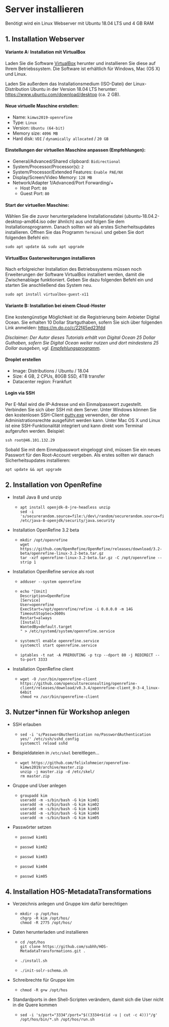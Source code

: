 # Server installieren

Benötigt wird ein Linux Webserver mit Ubuntu 18.04 LTS und 4 GB RAM

## 1. Installation Webserver

#### Variante A: Installation mit VirtualBox

Laden Sie die Software [VirtualBox](https://www.virtualbox.org/wiki/Downloads) herunter und installieren Sie diese auf Ihrem Betriebssystem. Die Software ist erhältlich für Windows, Mac (OS X) und Linux.

Laden Sie außerdem das Installationsmedium (ISO-Datei) der Linux-Distribution Ubuntu in der Version 18.04 LTS herunter: <https://www.ubuntu.com/download/desktop> (ca. 2 GB).

#### Neue virtuelle Maschine erstellen:

- Name: `kimws2019-openrefine`
- Type: `Linux`
- Version: `Ubuntu (64-bit)`
- Memory size: `4096 MB`
- Hard disk: `VDI` / `dynamically allocated` / `20 GB`

#### **Einstellungen der virtuellen Maschine anpassen (Empfehlungen):**

- General/Advanced/Shared clipboard: `Bidirectional`
- System/Processor/Processor(s): `2`
- System/Processor/Extended Features: `Enable PAE/NX`
- Display/Screen/Video Memory: `128 MB`
- Network/Adapter 1/Advanced/Port Forwarding/+ 
  - Host Port: `80`
  - Guest Port: `80`

#### Start der virtuellen Maschine:

Wählen Sie die zuvor heruntergeladene Installationsdatei (ubuntu-18.04.2-desktop-amd64.iso oder ähnlich) aus und folgen Sie dem Installationsprogramm. Danach sollten wir als erstes Sicherheitsupdates installieren. Öffnen Sie das Programm `Terminal` und geben Sie dort folgenden Befehl ein:

```
sudo apt update && sudo apt upgrade
```

#### VirtualBox Gasterweiterungen installieren

Nach erfolgreicher Installation des Betriebssystems müssen noch Erweiterungen der Software VirtualBox installiert werden, damit die  Zwischenablage funktioniert. Geben Sie dazu folgenden Befehl ein und starten Sie anschließend das System neu.

```
sudo apt install virtualbox-guest-x11
```

#### Variante B: Installation bei einem Cloud-Hoster

Eine kostengünstige Möglichkeit ist die Registrierung beim Anbieter  Digital Ocean. Sie erhalten 10 Dollar Startguthaben, sofern Sie sich  über folgenden Link anmelden: <https://m.do.co/c/22f45ed23fdd>

*Disclaimer: Der Autor dieses Tutorials erhält von Digital Ocean  25 Dollar Guthaben, sofern Sie Digital Ocean weiter nutzen und dort  mindestens 25 Dollar ausgeben, vgl. [Empfehlungsprogramm](https://www.digitalocean.com/docs/accounts/settings/referral-program/)*.

#### Droplet erstellen

- Image: Distributions / Ubuntu / 18.04
- Size: 4 GB, 2 CPUs, 80GB SSD, 4TB transfer
- Datacenter region: Frankfurt

#### Login via SSH

Per E-Mail wird die IP-Adresse und ein Einmalpasswort zugestellt.  Verbinden Sie sich über SSH mit dem Server. Unter Windows können Sie den  kostenlosen SSH-Client [putty.exe](https://the.earth.li/~sgtatham/putty/latest/w32/putty.exe)  verwenden, der ohne Administrationsrechte ausgeführt werden kann. Unter  Mac OS X und Linux ist eine SSH-Funktionalität integriert und kann direkt vom Terminal aufgerufen werden. Beispiel:

```
ssh root@46.101.132.29
```

Sobald Sie mit dem Einmalpasswort eingeloggt sind, müssen Sie ein neues Passwort für den Root-Account vergeben. Als erstes sollten wir  danach Sicherheitsupdates installieren:

```
apt update && apt upgrade
```

## 2. Installation von OpenRefine

- Install Java 8 und unzip

  - ```
    apt install openjdk-8-jre-headless unzip
    sed -i 's/securerandom.source=file:\/dev\/random/securerandom.source=file:\/dev\/urandom/' /etc/java-8-openjdk/security/java.security
    ```

- Installation OpenRefine 3.2 beta

  - ```
    mkdir /opt/openrefine
    wget https://github.com/OpenRefine/OpenRefine/releases/download/3.2-beta/openrefine-linux-3.2-beta.tar.gz
    tar -xzf openrefine-linux-3.2-beta.tar.gz -C /opt/openrefine --strip 1
    ```

- Installation OpenRefine service als root

  - ```
    adduser --system openrefine
    ```

  - ```
    echo "[Unit]
    Description=OpenRefine
    [Service]
    User=openrefine
    ExecStart=/opt/openrefine/refine -i 0.0.0.0 -m 14G
    TimeoutStopSec=3600s
    Restart=always
    [Install]
    WantedBy=default.target
    " > /etc/systemd/system/openrefine.service
    ```

  - ```
    systemctl enable openrefine.service
    systemctl start openrefine.service
    ```

  - ```
    iptables -t nat -A PREROUTING -p tcp --dport 80 -j REDIRECT --to-port 3333
    ```

- Installation OpenRefine client

  - ```
    wget -O /usr/bin/openrefine-client https://github.com/opencultureconsulting/openrefine-client/releases/download/v0.3.4/openrefine-client_0-3-4_linux-64bit
    chmod +x /usr/bin/openrefine-client
    ```

## 3. Nutzer*innen für Workshop anlegen

- SSH erlauben

  - ```
    sed -i 's/PasswordAuthentication no/PasswordAuthentication yes/' /etc/ssh/sshd_config
    systemctl reload sshd
    ```

- Beispieldateien in `/etc/skel` bereitlegen...

  - ```
    wget https://github.com/felixlohmeier/openrefine-kimws2019/archive/master.zip
    unzip -j master.zip -d /etc/skel/
    rm master.zip
    ```

- Gruppe und User anlegen

  - ```
    groupadd kim
    useradd -m -s/bin/bash -G kim kim01
    useradd -m -s/bin/bash -G kim kim02
    useradd -m -s/bin/bash -G kim kim03
    useradd -m -s/bin/bash -G kim kim04
    useradd -m -s/bin/bash -G kim kim05
    ```

- Passwörter setzen

  - ```
    passwd kim01
    ```

  - ```
    passwd kim02
    ```

  - ```
    passwd kim03
    ```

  - ```
    passwd kim04
    ```

  - ```
    passwd kim05
    ```

## 4. Installation HOS-MetadataTransformations

* Verzeichnis anlegen und Gruppe kim dafür berechtigen

  * ```
    mkdir -p /opt/hos
    chgrp -R kim /opt/hos/
    chmod -R 2775 /opt/hos/
    ```

* Daten herunterladen und installieren

  * ```
    cd /opt/hos
    git clone https://github.com/subhh/HOS-MetadataTransformations.git .
    ```

  * ```
    ./install.sh
    ```

  * ```
    ./init-solr-schema.sh
    ```

* Schreibrechte für Gruppe kim

  * ```
    chmod -R g+w /opt/hos
    ```

* Standardports in den Shell-Scripten verändern, damit sich die User nicht in die Quere kommen

  * ```
    sed -i 's/port="3334"/port="$((3334+$(id -u | cut -c 4)))"/g' /opt/hos/bin/*.sh /opt/hos/run.sh
    ```